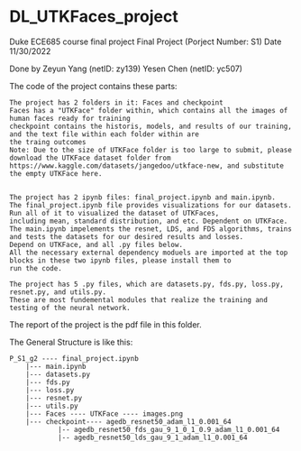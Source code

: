 # DL_UTKFaces_project
Duke ECE685 course final project
Final Project (Porject Number: S1)
Date 11/30/2022

Done by Zeyun Yang (netID: zy139)
	Yesen Chen (netID: yc507)

The code of the project contains these parts:
	
	The project has 2 folders in it: Faces and checkpoint
	Faces has a "UTKFace" folder within, which contains all the images of human faces ready for training
	checkpoint contains the historis, models, and results of our training, and the text file within each folder within are 
	the traing outcomes
	Note: Due to the size of UTKFace folder is too large to submit, please download the UTKFace dataset folder from
	https://www.kaggle.com/datasets/jangedoo/utkface-new, and substitute the empty UTKFace here.
	 

	The project has 2 ipynb files: final_project.ipynb and main.ipynb.
	The final_project.ipynb file provides visualizations for our datasets. Run all of it to visualized the dataset of UTKFaces, 
	including mean, standard distribution, and etc. Dependent on UTKFace.
	The main.ipynb impelements the resnet, LDS, and FDS algorithms, trains and tests the datasets for our desired results and losses.
	Depend on UTKFace, and all .py files below.
	All the necessary external dependency moduels are imported at the top blocks in these two ipynb files, please install them to 
	run the code.

	The project has 5 .py files, which are datasets.py, fds.py, loss.py, resnet.py, and utils.py.
	These are most fundemental modules that realize the training and testing of the neural network.

The report of the project is the pdf file in this folder.

The General Structure is like this:

	P_S1_g2 ---- final_project.ipynb 
		|--- main.ipynb
		|--- datasets.py
		|--- fds.py
		|--- loss.py
		|--- resnet.py
		|--- utils.py
		|--- Faces ---- UTKFace ---- images.png
		|--- checkpoint---- agedb_resnet50_adam_l1_0.001_64
				|-- agedb_resnet50_fds_gau_9_1_0_1_0.9_adam_l1_0.001_64
				|-- agedb_resnet50_lds_gau_9_1_adam_l1_0.001_64
